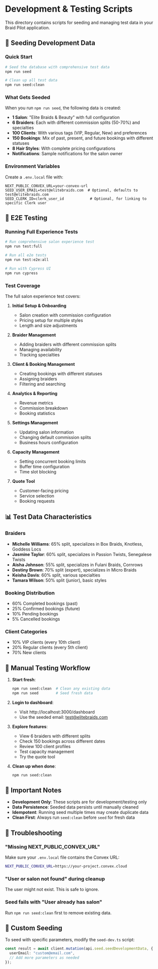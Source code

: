 # Development & Testing Scripts

This directory contains scripts for seeding and managing test data in your Braid Pilot application.

## 🌱 Seeding Development Data

### Quick Start

```bash
# Seed the database with comprehensive test data
npm run seed

# Clean up all test data
npm run seed:clean
```

### What Gets Seeded

When you run `npm run seed`, the following data is created:

- **1 Salon**: "Elite Braids & Beauty" with full configuration
- **6 Braiders**: Each with different commission splits (50-70%) and specialties
- **100 Clients**: With various tags (VIP, Regular, New) and preferences
- **150 Bookings**: Mix of past, present, and future bookings with different statuses
- **8 Hair Styles**: With complete pricing configurations
- **Notifications**: Sample notifications for the salon owner

### Environment Variables

Create a `.env.local` file with:

```env
NEXT_PUBLIC_CONVEX_URL=your-convex-url
SEED_USER_EMAIL=test@elitebraids.com  # Optional, defaults to test@elitebraids.com
SEED_CLERK_ID=clerk_user_id            # Optional, for linking to specific Clerk user
```

## 🧪 E2E Testing

### Running Full Experience Tests

```bash
# Run comprehensive salon experience test
npm run test:full

# Run all e2e tests
npm run test:e2e:all

# Run with Cypress UI
npm run cypress
```

### Test Coverage

The full salon experience test covers:

1. **Initial Setup & Onboarding**
   - Salon creation with commission configuration
   - Pricing setup for multiple styles
   - Length and size adjustments

2. **Braider Management**
   - Adding braiders with different commission splits
   - Managing availability
   - Tracking specialties

3. **Client & Booking Management**
   - Creating bookings with different statuses
   - Assigning braiders
   - Filtering and searching

4. **Analytics & Reporting**
   - Revenue metrics
   - Commission breakdown
   - Booking statistics

5. **Settings Management**
   - Updating salon information
   - Changing default commission splits
   - Business hours configuration

6. **Capacity Management**
   - Setting concurrent booking limits
   - Buffer time configuration
   - Time slot blocking

7. **Quote Tool**
   - Customer-facing pricing
   - Service selection
   - Booking requests

## 📊 Test Data Characteristics

### Braiders
- **Michelle Williams**: 65% split, specializes in Box Braids, Knotless, Goddess Locs
- **Jasmine Taylor**: 60% split, specializes in Passion Twists, Senegalese Twists
- **Aisha Johnson**: 55% split, specializes in Fulani Braids, Cornrows
- **Destiny Brown**: 70% split (expert), specializes in Micro Braids
- **Keisha Davis**: 60% split, various specialties
- **Tamara Wilson**: 50% split (junior), basic styles

### Booking Distribution
- 60% Completed bookings (past)
- 25% Confirmed bookings (future)
- 10% Pending bookings
- 5% Cancelled bookings

### Client Categories
- 10% VIP clients (every 10th client)
- 20% Regular clients (every 5th client)
- 70% New clients

## 🔧 Manual Testing Workflow

1. **Start fresh**:
   ```bash
   npm run seed:clean  # Clean any existing data
   npm run seed        # Seed fresh data
   ```

2. **Login to dashboard**:
   - Visit http://localhost:3000/dashboard
   - Use the seeded email: test@elitebraids.com

3. **Explore features**:
   - View 6 braiders with different splits
   - Check 150 bookings across different dates
   - Review 100 client profiles
   - Test capacity management
   - Try the quote tool

4. **Clean up when done**:
   ```bash
   npm run seed:clean
   ```

## 🚨 Important Notes

- **Development Only**: These scripts are for development/testing only
- **Data Persistence**: Seeded data persists until manually cleaned
- **Idempotent**: Running seed multiple times may create duplicate data
- **Clean First**: Always run `seed:clean` before `seed` for fresh data

## 🐛 Troubleshooting

### "Missing NEXT_PUBLIC_CONVEX_URL"
Make sure your `.env.local` file contains the Convex URL:
```bash
NEXT_PUBLIC_CONVEX_URL=https://your-project.convex.cloud
```

### "User or salon not found" during cleanup
The user might not exist. This is safe to ignore.

### Seed fails with "User already has salon"
Run `npm run seed:clean` first to remove existing data.

## 📝 Custom Seeding

To seed with specific parameters, modify the `seed-dev.ts` script:

```typescript
const result = await client.mutation(api.seed.seedDevelopmentData, {
  userEmail: "custom@email.com",
  // Add more parameters as needed
});
```